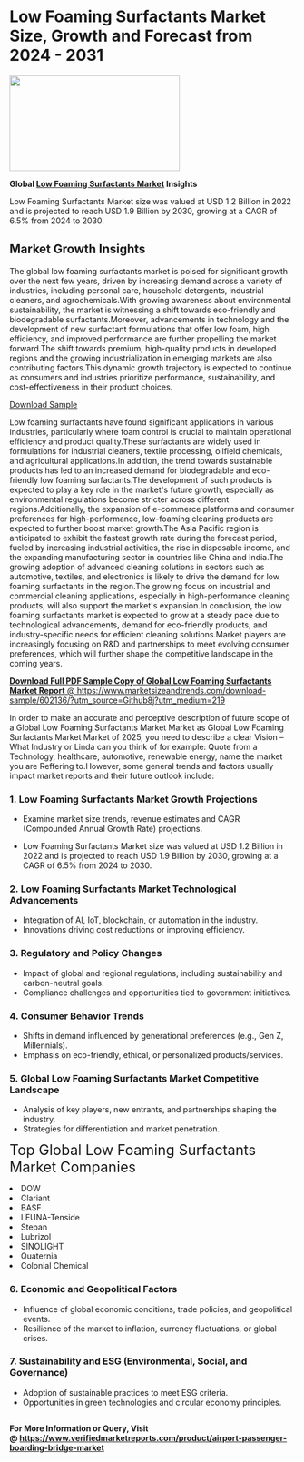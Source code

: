 <H1>Low Foaming Surfactants Market Size, Growth and Forecast from 2024 - 2031</H1><img class="aligncenter size-medium wp-image-584254" src="https://thirdeyenews.in/wp-content/uploads/2024/09/Global-Market-Research-300x168.jpeg" alt="" width="300" height="168" /><p><strong>Global&nbsp;<a href="https://www.marketsizeandtrends.com/download-sample/602136/?utm_source=Github8j?utm_medium=219">Low Foaming Surfactants Market</a> Insights</strong></p><p>Low Foaming Surfactants Market size was valued at USD 1.2 Billion in 2022 and is projected to reach USD 1.9 Billion by 2030, growing at a CAGR of 6.5% from 2024 to 2030.</p><p><h2>Market Growth Insights</h2> <p>The global low foaming surfactants market is poised for significant growth over the next few years, driven by increasing demand across a variety of industries, including personal care, household detergents, industrial cleaners, and agrochemicals.With growing awareness about environmental sustainability, the market is witnessing a shift towards eco-friendly and biodegradable surfactants.Moreover, advancements in technology and the development of new surfactant formulations that offer low foam, high efficiency, and improved performance are further propelling the market forward.The shift towards premium, high-quality products in developed regions and the growing industrialization in emerging markets are also contributing factors.This dynamic growth trajectory is expected to continue as consumers and industries prioritize performance, sustainability, and cost-effectiveness in their product choices.</p> <p><a href="#">Download Sample</a></p> <p>Low foaming surfactants have found significant applications in various industries, particularly where foam control is crucial to maintain operational efficiency and product quality.These surfactants are widely used in formulations for industrial cleaners, textile processing, oilfield chemicals, and agricultural applications.In addition, the trend towards sustainable products has led to an increased demand for biodegradable and eco-friendly low foaming surfactants.The development of such products is expected to play a key role in the market's future growth, especially as environmental regulations become stricter across different regions.Additionally, the expansion of e-commerce platforms and consumer preferences for high-performance, low-foaming cleaning products are expected to further boost market growth.The Asia Pacific region is anticipated to exhibit the fastest growth rate during the forecast period, fueled by increasing industrial activities, the rise in disposable income, and the expanding manufacturing sector in countries like China and India.The growing adoption of advanced cleaning solutions in sectors such as automotive, textiles, and electronics is likely to drive the demand for low foaming surfactants in the region.The growing focus on industrial and commercial cleaning applications, especially in high-performance cleaning products, will also support the market's expansion.In conclusion, the low foaming surfactants market is expected to grow at a steady pace due to technological advancements, demand for eco-friendly products, and industry-specific needs for efficient cleaning solutions.Market players are increasingly focusing on R&D and partnerships to meet evolving consumer preferences, which will further shape the competitive landscape in the coming years.</p> <p><a href="#"></p><p><span class=""><strong>Download Full PDF Sample Copy of Global Low Foaming Surfactants Market Report</strong> @ <a href="https://www.marketsizeandtrends.com/download-sample/602136/?utm_source=Github8j?utm_medium=219" target="_blank">https://www.marketsizeandtrends.com/download-sample/602136/?utm_source=Github8j?utm_medium=219</a></span></p><p>In order to make an accurate and perceptive description of future scope of a Global&nbsp;Low Foaming Surfactants Market Market as Global&nbsp;Low Foaming Surfactants Market Market of 2025, you need to describe a clear Vision &ndash; What Industry or Linda can you think of for example: Quote from a Technology, healthcare, automotive, renewable energy, name the market you are Reffering to.However, some general trends and factors usually impact market reports and their future outlook include:</p><h3>1.&nbsp;<strong>Low Foaming Surfactants Market Growth Projections</strong></h3><ul><li>Examine market size trends, revenue estimates and CAGR (Compounded Annual Growth Rate) projections.</li><li><p>Low Foaming Surfactants Market size was valued at USD 1.2 Billion in 2022 and is projected to reach USD 1.9 Billion by 2030, growing at a CAGR of 6.5% from 2024 to 2030.</p></li></ul><h3>2.&nbsp;<strong>Low Foaming Surfactants Market Technological Advancements</strong></h3><ul><li>Integration of AI, IoT, blockchain, or automation in the industry.</li><li>Innovations driving cost reductions or improving efficiency.</li></ul><h3>3.&nbsp;<strong>Regulatory and Policy Changes</strong></h3><ul><li>Impact of global and regional regulations, including sustainability and carbon-neutral goals.</li><li>Compliance challenges and opportunities tied to government initiatives.</li></ul><h3>4.&nbsp;<strong>Consumer Behavior Trends</strong></h3><ul><li>Shifts in demand influenced by generational preferences (e.g., Gen Z, Millennials).</li><li>Emphasis on eco-friendly, ethical, or personalized products/services.</li></ul><h3>5.&nbsp;<strong>Global Low Foaming Surfactants Market Competitive Landscape</strong></h3><ul><li>Analysis of key players, new entrants, and partnerships shaping the industry.</li><li>Strategies for differentiation and market penetration.</li></ul><p data-pm-slice="1 1 []"><span style="color: inherit; font-family: inherit; font-size: 25px;">Top Global Low Foaming Surfactants Market Companies</span></p><div class="" data-test-id=""><p><li>DOW</li><li> Clariant</li><li> BASF</li><li> LEUNA-Tenside</li><li> Stepan</li><li> Lubrizol</li><li> SINOLIGHT</li><li> Quaternia</li><li> Colonial Chemical</li></p></div><h3>6.&nbsp;<strong>Economic and Geopolitical Factors</strong></h3><ul><li>Influence of global economic conditions, trade policies, and geopolitical events.</li><li>Resilience of the market to inflation, currency fluctuations, or global crises.</li></ul><h3>7.&nbsp;<strong>Sustainability and ESG (Environmental, Social, and Governance)</strong></h3><ul><li>Adoption of sustainable practices to meet ESG criteria.</li><li>Opportunities in green technologies and circular economy principles.</li></ul><h2><strong style="font-size: 14px;">For More Information or Query, Visit @&nbsp;</strong><a style="background-color: #ffffff; font-size: 14px;" href="https://www.marketsizeandtrends.com/report/low-foaming-surfactants-market/" target="_blank">https://www.verifiedmarketreports.com/product/airport-passenger-boarding-bridge-market</a></h2>